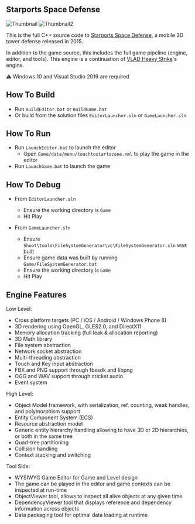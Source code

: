 ## Starports Space Defense

![Thumbnail](https://franticsoftware.com/public/starports/4.jpg)
![Thumbnail2](https://franticsoftware.com/public/starports/3.jpg)

This is the full C++ source code to <a href="https://franticsoftware.com/#/starports">Starports Space Defense</a>, a mobile 3D tower defense released in 2015.

In addition to the game source, this includes the full game pipeline (engine, editor, and tools). 
This engine is a continuation of <a href="https://franticsoftware.com/#/vlad">VLAD Heavy Strike</a>'s engine.

:warning: Windows 10 and Visual Studio 2019 are required

## How To Build

* Run `BuildEditor.bat` or `BuildGame.bat`
* Or build from the solution files `EditorLauncher.sln` or `GameLauncher.sln`  

## How To Run
* Run `LaunchEditor.bat` to launch the editor
  * Open `Game/data/menu/touchtostartscene.xml` to play the game in the editor
* Run `LaunchGame.bat` to launch the game
  
## How To Debug
* From `EditorLauncher.sln`
  * Ensure the working directory is `Game`
  * Hit Play
  
* From `GameLauncher.sln`
  * Ensure `Shoot\tools\FileSystemGenerator\vc\FileSystemGenerator.sln` was built
  * Ensure game data was built by running `Game/FileSystemGenerator.bat`
  * Ensure the working directory is `Game`
  * Hit Play

## Engine Features

Low Level:

+ Cross platform targets (PC / iOS / Android / Windows Phone 8)<br>
+ 3D rendering using OpenGL, GLES2.0, and DirectX11<br>
+ Memory allocation tracking (full leak & allocation reporting)<br>
+ 3D Math library<br>
+ File system abstraction<br>
+ Network socket abstraction<br>
+ Multi-threading abstraction<br>
+ Touch and Key input abstraction<br>
+ FBX and PNG support through fbxsdk and libpng<br>
+ OGG and WAV support through cricket audio<br>
+ Event system<br>

High Level:

+ Object Model framework, with serialization, ref. counting, weak handles, and polymorphism support<br>
+ Entity Component System (ECS)<br>
+ Resource abstraction model
+ Generic entity hierarchy handling allowing to have 3D or 2D hierarchies, or both in the same tree<br>
+ Quad-tree partitioning<br>
+ Collision handling<br>
+ Context stacking and switching<br>

Tool Side:
+ WYSIWYG Game Editor for Game and Level design<br>
+ The game can be played in the editor and game contexts can be inspected at run-time<br>
+ ObjectViewer tool, allows to inspect all alive objects at any given time<br>
+ DependencyViewer tool that displays reference and dependency information across objects<br>
+ Data packaging tool for optimal data loading at runtime<br>

